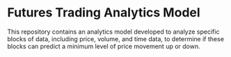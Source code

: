 # Futures Trading Analytics Model
 This repository contains an analytics model developed to analyze specific blocks of data, including price, volume, and time data, to determine if these blocks can predict a minimum level of price movement up or down.
